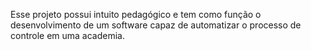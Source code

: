 Esse projeto possui intuito pedagógico e tem como função o desenvolvimento de um software capaz de automatizar o processo de controle em uma academia.